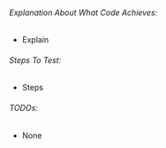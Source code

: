 ###### Explanation About What Code Achieves:
<!-- Please explain why this code is necessary / what it does -->
  - Explain

###### Steps To Test:
<!-- What would someone do to be able to see the effects of your code? -->
  - Steps

###### TODOs:
<!-- Is there any tests or logic that isn't in the pr that you want the reviewer to know about? -->
  - None
